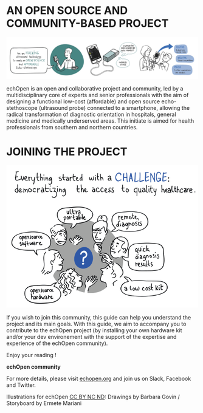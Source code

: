 #  AN OPEN SOURCE AND COMMUNITY-BASED PROJECT
![](images/readmeimage.png)

echOpen is an open and collaborative project and community, led by a multidisciplinary core of experts and senior professionals with the aim of designing a functional low-cost (affordable) and open source echo-stethoscope (ultrasound probe) connected to a smartphone, allowing the radical transformation of diagnostic orientation in hospitals, general medicine and medically underserved areas. This initiate is aimed for health professionals from southern and northern countries.

# JOINING THE PROJECT
![](images/joinimage.png)

If you wish to join this community, this guide can help you understand the project and its main goals. With this guide, we aim to accompany you to contribute to the echOpen project (by installing your own hardware kit and/or your dev environement with the support of the expertise and experience of the echOpen community). 

Enjoy your reading !

**echOpen community**

For more details, please visit [echopen.org](http://echopen.org/) and join us on Slack, Facebook and Twitter. 

Illustrations for echOpen [CC BY NC ND](https://creativecommons.org/licenses/by-nc-nd/3.0/): Drawings by Barbara Govin / Storyboard by Ermete Mariani 